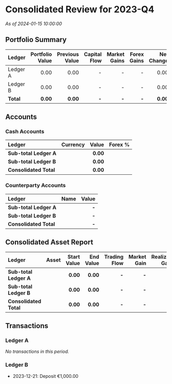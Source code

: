 # Consolidated Review for 2023-Q4

*As of 2024-01-15 10:00:00*

## Portfolio Summary

| Ledger | Portfolio Value | Previous Value | Capital Flow | Market Gains | Forex Gains | Net Change |
|:---|---:|---:|---:|---:|---:|---:|
| Ledger A | 0.00 | 0.00 | - | - | - | 0.00 |
| Ledger B | 0.00 | 0.00 | - | - | - | 0.00 |
| **Total** | **0.00** | **0.00** | **-** | **-** | **-** | **0.00** |

## Accounts

### Cash Accounts
| Ledger | Currency | Value | Forex % |
|:---|:---|---:|---:|
| **Sub-total Ledger A** | | **0.00** | |
| **Sub-total Ledger B** | | **0.00** | |
| **Consolidated Total** | | **0.00** | |

### Counterparty Accounts
| Ledger | Name | Value |
|:---|:---|---:|
| **Sub-total Ledger A** | | **-** |
| **Sub-total Ledger B** | | **-** |
| **Consolidated Total** | | **-** |

## Consolidated Asset Report

| Ledger | Asset | Start Value | End Value | Trading Flow | Market Gain | Realized Gain | Unrealized Gain | Dividends | TWR |
|:---|:---|---:|---:|---:|---:|---:|---:|---:|---:|
| **Sub-total Ledger A** | | **0.00** | **0.00** | **-** | **-** | **-** | **-** | **-** | **+25.00%** |
| **Sub-total Ledger B** | | **0.00** | **0.00** | **-** | **-** | **-** | **-** | **-** | **+25.00%** |
| **Consolidated Total** | | **0.00** | **0.00** | **-** | **-** | **-** | **-** | **-** | |

## Transactions
### Ledger A
*No transactions in this period.*

### Ledger B
* 2023-12-21: Deposit €1,000.00


